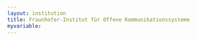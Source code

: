 ```yaml
---
layout: institution
title: Fraunhofer-Institut für Offene Kommunikationssysteme
myvariable: 
---
```


